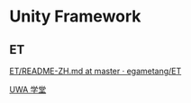 # Unity Framework

## ET

[ET/README-ZH.md at master · egametang/ET](https://github.com/egametang/ET/blob/master/README-ZH.md)

[UWA 学堂](https://edu.uwa4d.com/course-intro/1/375)

